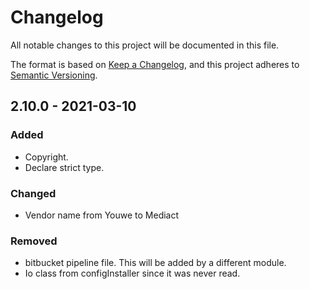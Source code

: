 # Changelog
All notable changes to this project will be documented in this file.

The format is based on [Keep a Changelog](https://keepachangelog.com/en/1.0.0/),
and this project adheres to [Semantic Versioning](https://semver.org/spec/v2.0.0.html).

## 2.10.0 - 2021-03-10
### Added
- Copyright.
- Declare strict type.

### Changed
- Vendor name from Youwe to Mediact

### Removed
- bitbucket pipeline file. This will be added by a different module.
- Io class from configInstaller since it was never read.